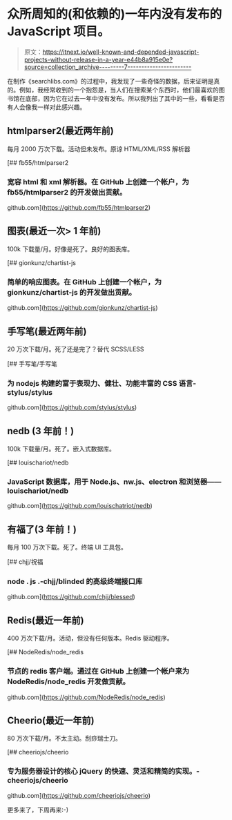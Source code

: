 # 众所周知的(和依赖的)一年内没有发布的 JavaScript 项目。

> 原文：<https://itnext.io/well-known-and-depended-javascript-projects-without-release-in-a-year-e44b8a915e0e?source=collection_archive---------7----------------------->

在制作《searchlibs.com》的过程中，我发现了一些奇怪的数据，后来证明是真的。例如，我经常收到的一个抱怨是，当人们在搜索某个东西时，他们最喜欢的图书馆在底部，因为它在过去一年中没有发布。所以我列出了其中的一些，看看是否有人会像我一样对此感兴趣。

## htmlparser2(最近两年前)

每月 2000 万次下载。活动但未发布。原谅 HTML/XML/RSS 解析器

[](https://github.com/fb55/htmlparser2) [## fb55/htmlparser2

### 宽容 html 和 xml 解析器。在 GitHub 上创建一个帐户，为 fb55/htmlparser2 的开发做出贡献。

github.com](https://github.com/fb55/htmlparser2) 

## 图表(最近一次> 1 年前)

100k 下载量/月。好像是死了。良好的图表库。

[](https://github.com/gionkunz/chartist-js) [## gionkunz/chartist-js

### 简单的响应图表。在 GitHub 上创建一个帐户，为 gionkunz/chartist-js 的开发做出贡献。

github.com](https://github.com/gionkunz/chartist-js) 

## 手写笔(最近两年前)

20 万次下载/月。死了还是完了？替代 SCSS/LESS

[](https://github.com/stylus/stylus) [## 手写笔/手写笔

### 为 nodejs 构建的富于表现力、健壮、功能丰富的 CSS 语言- stylus/stylus

github.com](https://github.com/stylus/stylus) 

## nedb (3 年前！)

100k 下载量/月。死了。嵌入式数据库。

[](https://github.com/louischatriot/nedb) [## louischariot/nedb

### JavaScript 数据库，用于 Node.js、nw.js、electron 和浏览器——louischariot/nedb

github.com](https://github.com/louischatriot/nedb) 

## 有福了(3 年前！)

每月 100 万次下载。死了。终端 UI 工具包。

[](https://github.com/chjj/blessed) [## chjj/祝福

### node . js .-chjj/blinded 的高级终端接口库

github.com](https://github.com/chjj/blessed) 

## Redis(最近一年前)

400 万次下载/月。活动，但没有任何版本。Redis 驱动程序。

[](https://github.com/NodeRedis/node_redis) [## NodeRedis/node_redis

### 节点的 redis 客户端。通过在 GitHub 上创建一个帐户来为 NodeRedis/node_redis 开发做贡献。

github.com](https://github.com/NodeRedis/node_redis) 

## Cheerio(最近一年前)

80 万次下载/月。不太主动。刮痧瑞士刀。

[](https://github.com/cheeriojs/cheerio) [## cheeriojs/cheerio

### 专为服务器设计的核心 jQuery 的快速、灵活和精简的实现。- cheeriojs/cheerio

github.com](https://github.com/cheeriojs/cheerio) 

更多来了，下周再来:-)